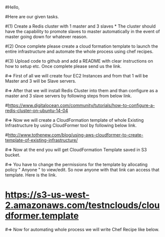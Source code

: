 #Hello,

#Here are our given tasks.

#(1)	Create a Redis cluster with 1 master and 3 slaves *	The cluster should have the capability to promote slaves to master automatically in the event of master going down for whatever reason. 

#(2) Once complete please create a cloud formation template to launch the entire infrastructure and automate the whole process using chef recipes. 

#(3)	Upload code to github and add a README with clear instructions on how to setup etc. Once complete please send us the link.

#=> First of all we will create four EC2 Instances and from that 1 will be Master and 3 will be Slave servers.

#=> After that we will install Redis Cluster into them and than configure as a master and 3 slave servers by following steps from below link.

#https://www.digitalocean.com/community/tutorials/how-to-configure-a-redis-cluster-on-ubuntu-14-04

#=> Now we will create a CloudFormation template of whole Existing Infrastructure by using CloudFormer tool by following below link.

#http://www.tothenew.com/blog/using-aws-cloudformer-to-create-template-of-existing-infrastructure/

#=> Now at the end you will get CloudFormation Template saved in S3 bucket. 

#=> You have to change the permissions for the template by allocating policy " Anyone " to view/edit. So now anyone with that link can access that template. Here is the link.

# https://s3-us-west-2.amazonaws.com/testnclouds/cloudformer.template

#=> Now for automating whole process we will write Chef Recipe like below.
# 
